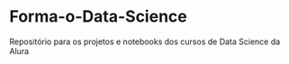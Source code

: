 # Forma-o-Data-Science
Repositório para os projetos e notebooks dos cursos de Data Science da Alura
